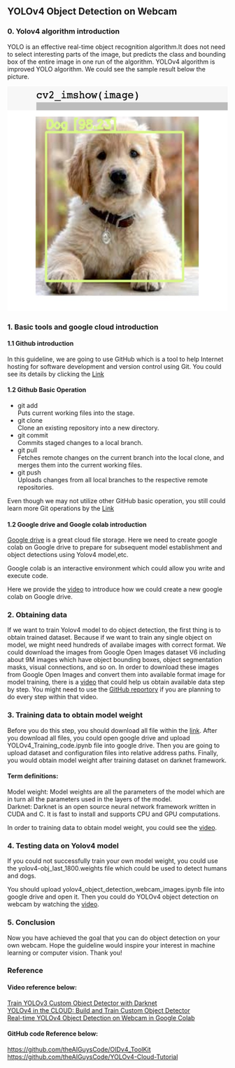 ## YOLOv4 Object Detection on Webcam

### 0. Yolov4 algorithm introduction

YOLO is an effective real-time object recognition algorithm.It does not need to select interesting parts of the image, but predicts the class and bounding box of the entire image in one run of the algorithm. YOLOv4 algorithm is improved YOLO algorithm. We could see the sample result below the picture.


![Image](image/sample_dog.jpeg)

### 1. Basic tools and google cloud introduction

#### 1.1 Github introduction
In this guideline, we are going to use GitHub which is a tool to help Internet hosting for software development and version control using Git. You could
see its details by clicking the [Link](https://en.wikipedia.org/wiki/GitHub)

#### 1.2 Github Basic Operation
* git add<br>
Puts current working files into the stage.<br>
* git clone<br>
Clone an existing repository into a new directory. <br>
* git commit<br>
Commits staged changes to a local branch.<br>
* git pull<br>
Fetches remote changes on the current branch into the local clone, and merges them into the current working files.<br>
* git push<br>
Uploads changes from all local branches to the respective remote repositories.<br>

Even though we may not utilize other GitHub basic operation, you still could learn more Git operations by the [Link](https://confluence.lsstcorp.org/display/LDMDG/Basic+Git+Operations)<br>

#### 1.2 Google drive and Google colab introduction
[Google drive](https://en.wikipedia.org/wiki/Google_Drive) is a great cloud file storage. Here we need to create google colab on Google drive to prepare for subsequent model establishment and object detections using Yolov4 model,etc.<br>

Google colab is an interactive environment which could allow you write and execute code.<br>

Here we provide the [video](https://www.youtube.com/watch?v=xoo4mTujM1U) to introduce how we could create a new google colab on Google drive.<br>


### 2. Obtaining data
If we want to train Yolov4 model to do object detection, the first thing is to obtain trained dataset. Because if we want to train any single object on model, we might need hundreds of availabe images with correct format. We could download the images from Google Open Images dataset V6 including about 9M images which have object bounding boxes, object segmentation masks, visual connections, and so on. In order to download these images from Google Open Images and convert them into available format image for model training, there is a [video](https://www.youtube.com/watch?v=_4A9inxGqRM) that could help us obtain available data step by step. You might need to use the [GitHub reportory](https://github.com/theAIGuysCode/OIDv4_ToolKit) if you are planning to do every step within that video.


### 3. Training data to obtain model weight
Before you do this step, you should download all file within the [link](https://drive.google.com/drive/folders/1i4j39fyD5GPjxqU-fFCVULl1qNbcuFdw?usp=sharing). After you download all files, you could open google drive and upload YOLOv4_Training_code.ipynb file into google drive. Then you are going to upload dataset and configuration files into relative address paths. Finally, you would obtain model weight after training dataset on darknet framework.<br>

#### Term definitions:<br>
Model weight: Model weights are all the parameters of the model which are in turn all the parameters used in the layers of the model. <br>
Darknet: Darknet is an open source neural network framework written in CUDA and C. It is fast to install and supports CPU and GPU computations.<br>

In order to training data to obtain model weight, you could see the [video](https://youtu.be/jEx9t8DKbvY).<br>



### 4. Testing data on Yolov4 model

If you could not successfully train your own model weight, you could use the yolov4-obj_last_1800.weights file which could be used to detect humans and dogs.<br>

You should upload yolov4_object_detection_webcam_images.ipynb file into google drive and open it. Then you could do YOLOv4 object detection on webcam by watching the [video](https://www.youtube.com/watch?v=axQLqrzIR8M).<br>


### 5. Conclusion

Now you have achieved the goal that you can do object detection on your own webcam. Hope the guideline would inspire your interest in machine learning or computer vision. Thank you!



###  Reference

#### Video reference below:<br>
[Train YOLOv3 Custom Object Detector with Darknet](https://www.youtube.com/watch?v=zJDUhGL26iU)<br>
[YOLOv4 in the CLOUD: Build and Train Custom Object Detector ](https://www.youtube.com/watch?v=mmj3nxGT2YQ&t=1351s)<br>
[Real-time YOLOv4 Object Detection on Webcam in Google Colab](https://www.youtube.com/watch?v=ebAykr9YZ30)<br>

#### GitHub code Reference below:<br>
https://github.com/theAIGuysCode/OIDv4_ToolKit<br>
https://github.com/theAIGuysCode/YOLOv4-Cloud-Tutorial<br>


